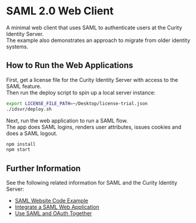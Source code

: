# SAML 2.0 Web Client

A minimal web client that uses SAML to authenticate users at the Curity Identity Server.\
The example also demonstrates an approach to migrate from older identity systems.

## How to Run the Web Applications

First, get a license file for the Curity Identity Server with access to the SAML feature.\
Then run the deploy script to spin up a local server instance:

```bash
export LICENSE_FILE_PATH=~/Desktop/license-trial.json
./idsvr/deploy.sh
```

Next, run the web application to run a SAML flow.\
The app does SAML logins, renders user attributes, issues cookies and does a SAML logout.

```bash
npm install
npm start
```

## Further Information

See the following related information for SAML and the Curity Identity Server:

- [SAML Website Code Example](https://curity.io/resources/learn/saml-web-client/)
- [Integrate a SAML Web Application](https://curity.io/resources/learn/saml-integration/)
- [Use SAML and OAuth Together](https://curity.io/resources/learn/saml-and-oauth/)
